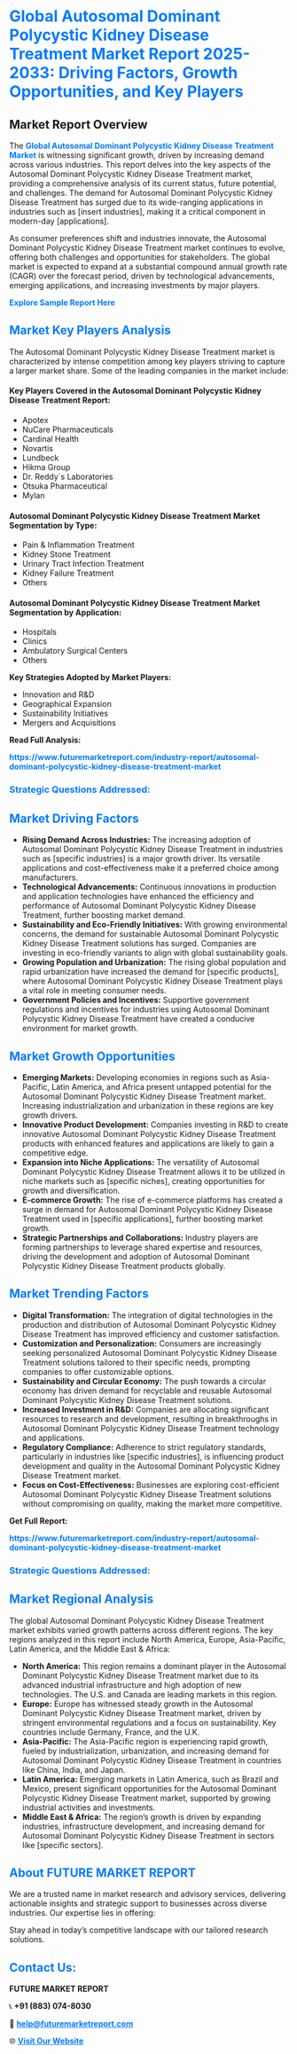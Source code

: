 <h1 style="color: #007BFF;">Global Autosomal Dominant Polycystic Kidney Disease Treatment Market Report 2025-2033: Driving Factors, Growth Opportunities, and Key Players</h1>

<section id="overview">
<h2>Market Report Overview</h2>
<p>The <a href="https://www.futuremarketreport.com/industry-report/autosomal-dominant-polycystic-kidney-disease-treatment-market" style="color: #007BFF; text-decoration: none;"><strong>Global Autosomal Dominant Polycystic Kidney Disease Treatment Market</strong></a> is witnessing significant growth, driven by increasing demand across various industries. This report delves into the key aspects of the Autosomal Dominant Polycystic Kidney Disease Treatment market, providing a comprehensive analysis of its current status, future potential, and challenges. The demand for Autosomal Dominant Polycystic Kidney Disease Treatment has surged due to its wide-ranging applications in industries such as [insert industries], making it a critical component in modern-day [applications].</p>
<p>As consumer preferences shift and industries innovate, the Autosomal Dominant Polycystic Kidney Disease Treatment market continues to evolve, offering both challenges and opportunities for stakeholders. The global market is expected to expand at a substantial compound annual growth rate (CAGR) over the forecast period, driven by technological advancements, emerging applications, and increasing investments by major players.</p>
</section>

<section id="overview">
<p><a href="https://www.futuremarketreport.com/request-sample/reportId=77567" style="color: #007BFF; text-decoration: none;"><strong>Explore Sample Report Here</strong></a></p>
</section>

<section id="key-players">
<h2 style="color: #007BFF;">Market Key Players Analysis</h2>
<p>The Autosomal Dominant Polycystic Kidney Disease Treatment market is characterized by intense competition among key players striving to capture a larger market share. Some of the leading companies in the market include:</p>
<h4>Key Players Covered in the Autosomal Dominant Polycystic Kidney Disease Treatment Report:</h4>
<ul><li>Apotex</li><li>NuCare Pharmaceuticals</li><li>Cardinal Health</li><li>Novartis</li><li>Lundbeck</li><li>Hikma Group</li><li>Dr. Reddy`s Laboratories</li><li>Otsuka Pharmaceutical</li><li>Mylan</li></ul>
<h4>Autosomal Dominant Polycystic Kidney Disease Treatment Market Segmentation by Type:</h4>
<ul><li>Pain &amp; Inflammation Treatment</li><li>Kidney Stone Treatment</li><li>Urinary Tract Infection Treatment</li><li>Kidney Failure Treatment</li><li>Others</li></ul>

<h4>Autosomal Dominant Polycystic Kidney Disease Treatment Market Segmentation by Application:</h4>
<ul><li>Hospitals</li><li>Clinics</li><li>Ambulatory Surgical Centers</li><li>Others</li></ul>
<p><strong>Key Strategies Adopted by Market Players:</strong></p>
<ul>
<li>Innovation and R&D</li>
<li>Geographical Expansion</li>
<li>Sustainability Initiatives</li>
<li>Mergers and Acquisitions</li>
</ul>
</section>

<section>
<p><strong>Read Full Analysis: </strong></p><a href="https://www.futuremarketreport.com/industry-report/autosomal-dominant-polycystic-kidney-disease-treatment-market" style="color: #007BFF; text-decoration: none;"><strong>https://www.futuremarketreport.com/industry-report/autosomal-dominant-polycystic-kidney-disease-treatment-market</strong></a>
<h3 style="color: #007BFF;">Strategic Questions Addressed:</h3>
</section>

<section id="driving-factors">
<h2 style="color: #007BFF;">Market Driving Factors</h2>
<ul>
<li><strong>Rising Demand Across Industries:</strong> The increasing adoption of Autosomal Dominant Polycystic Kidney Disease Treatment in industries such as [specific industries] is a major growth driver. Its versatile applications and cost-effectiveness make it a preferred choice among manufacturers.</li>
<li><strong>Technological Advancements:</strong> Continuous innovations in production and application technologies have enhanced the efficiency and performance of Autosomal Dominant Polycystic Kidney Disease Treatment, further boosting market demand.</li>
<li><strong>Sustainability and Eco-Friendly Initiatives:</strong> With growing environmental concerns, the demand for sustainable Autosomal Dominant Polycystic Kidney Disease Treatment solutions has surged. Companies are investing in eco-friendly variants to align with global sustainability goals.</li>
<li><strong>Growing Population and Urbanization:</strong> The rising global population and rapid urbanization have increased the demand for [specific products], where Autosomal Dominant Polycystic Kidney Disease Treatment plays a vital role in meeting consumer needs.</li>
<li><strong>Government Policies and Incentives:</strong> Supportive government regulations and incentives for industries using Autosomal Dominant Polycystic Kidney Disease Treatment have created a conducive environment for market growth.</li>
</ul>
</section>

<section id="growth-opportunities">
<h2 style="color: #007BFF;">Market Growth Opportunities</h2>
<ul>
<li><strong>Emerging Markets:</strong> Developing economies in regions such as Asia-Pacific, Latin America, and Africa present untapped potential for the Autosomal Dominant Polycystic Kidney Disease Treatment market. Increasing industrialization and urbanization in these regions are key growth drivers.</li>
<li><strong>Innovative Product Development:</strong> Companies investing in R&D to create innovative Autosomal Dominant Polycystic Kidney Disease Treatment products with enhanced features and applications are likely to gain a competitive edge.</li>
<li><strong>Expansion into Niche Applications:</strong> The versatility of Autosomal Dominant Polycystic Kidney Disease Treatment allows it to be utilized in niche markets such as [specific niches], creating opportunities for growth and diversification.</li>
<li><strong>E-commerce Growth:</strong> The rise of e-commerce platforms has created a surge in demand for Autosomal Dominant Polycystic Kidney Disease Treatment used in [specific applications], further boosting market growth.</li>
<li><strong>Strategic Partnerships and Collaborations:</strong> Industry players are forming partnerships to leverage shared expertise and resources, driving the development and adoption of Autosomal Dominant Polycystic Kidney Disease Treatment products globally.</li>
</ul>
</section>

<section id="trending-factors">
<h2 style="color: #007BFF;">Market Trending Factors</h2>
<ul>
<li><strong>Digital Transformation:</strong> The integration of digital technologies in the production and distribution of Autosomal Dominant Polycystic Kidney Disease Treatment has improved efficiency and customer satisfaction.</li>
<li><strong>Customization and Personalization:</strong> Consumers are increasingly seeking personalized Autosomal Dominant Polycystic Kidney Disease Treatment solutions tailored to their specific needs, prompting companies to offer customizable options.</li>
<li><strong>Sustainability and Circular Economy:</strong> The push towards a circular economy has driven demand for recyclable and reusable Autosomal Dominant Polycystic Kidney Disease Treatment solutions.</li>
<li><strong>Increased Investment in R&D:</strong> Companies are allocating significant resources to research and development, resulting in breakthroughs in Autosomal Dominant Polycystic Kidney Disease Treatment technology and applications.</li>
<li><strong>Regulatory Compliance:</strong> Adherence to strict regulatory standards, particularly in industries like [specific industries], is influencing product development and quality in the Autosomal Dominant Polycystic Kidney Disease Treatment market.</li>
<li><strong>Focus on Cost-Effectiveness:</strong> Businesses are exploring cost-efficient Autosomal Dominant Polycystic Kidney Disease Treatment solutions without compromising on quality, making the market more competitive.</li>
</ul>
</section>

<section>
<p><strong>Get Full Report: </strong></p><a href="https://www.futuremarketreport.com/industry-report/autosomal-dominant-polycystic-kidney-disease-treatment-market" style="color: #007BFF; text-decoration: none;"><strong>https://www.futuremarketreport.com/industry-report/autosomal-dominant-polycystic-kidney-disease-treatment-market</strong></a>
<h3 style="color: #007BFF;">Strategic Questions Addressed:</h3>
</section>


<section id="regional-analysis">
<h2 style="color: #007BFF;">Market Regional Analysis</h2>
<p>The global Autosomal Dominant Polycystic Kidney Disease Treatment market exhibits varied growth patterns across different regions. The key regions analyzed in this report include North America, Europe, Asia-Pacific, Latin America, and the Middle East & Africa:</p>
<ul>
<li><strong>North America:</strong> This region remains a dominant player in the Autosomal Dominant Polycystic Kidney Disease Treatment market due to its advanced industrial infrastructure and high adoption of new technologies. The U.S. and Canada are leading markets in this region.</li>
<li><strong>Europe:</strong> Europe has witnessed steady growth in the Autosomal Dominant Polycystic Kidney Disease Treatment market, driven by stringent environmental regulations and a focus on sustainability. Key countries include Germany, France, and the U.K.</li>
<li><strong>Asia-Pacific:</strong> The Asia-Pacific region is experiencing rapid growth, fueled by industrialization, urbanization, and increasing demand for Autosomal Dominant Polycystic Kidney Disease Treatment in countries like China, India, and Japan.</li>
<li><strong>Latin America:</strong> Emerging markets in Latin America, such as Brazil and Mexico, present significant opportunities for the Autosomal Dominant Polycystic Kidney Disease Treatment market, supported by growing industrial activities and investments.</li>
<li><strong>Middle East & Africa:</strong> The region’s growth is driven by expanding industries, infrastructure development, and increasing demand for Autosomal Dominant Polycystic Kidney Disease Treatment in sectors like [specific sectors].</li>
</ul>
</section>

<footer>
<h2 style="color: #007BFF;">About FUTURE MARKET REPORT</h2>
<p>We are a trusted name in market research and advisory services, delivering actionable insights and strategic support to businesses across diverse industries. Our expertise lies in offering:</p>

<p>Stay ahead in today’s competitive landscape with our tailored research solutions.</p>

<h2 style="color: #007BFF;">Contact Us:</h2>
<p><strong>FUTURE MARKET REPORT</strong></p>
<p>📞 <strong>+91 (883) 074-8030</strong></p>
<p>📧 <strong><a href="mailto:help@futuremarketreport.com" style="color: #007BFF;">help@futuremarketreport.com</a></strong></p>
<p>🌐 <strong><a href="https://www.futuremarketreport.com/" style="color: #007BFF;">Visit Our Website</a></strong></p>
</footer>